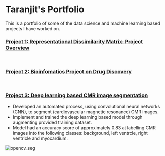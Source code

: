 # Taranjit's Portfolio # 
This is a portfolio of some of the data science and machine learning based projects I have worked on.

### [Project 1: Representational Dissimilarity Matrix: Project Overview](https://github.com/Taranks7/RDM_researchproject) ### 


<br/>

### [Project 2: Bioinfomatics Project on Drug Discovery](https://github.com/Taranks7/Drug-Discovery-Data-Science-Project) ### 




<br/>


### [Project 3: Deep learning based CMR image segmentation](https://github.com/Taranks7/OpenCV_segmentation) ### 
- Developed an automated process, using convolutional neural networks (CNN), to segment (cardiovascular magnetic resonance) CMR images.
- Implement and trained the deep learning based model through augmenting provided training dataset.
- Model had an accuracy score of approximately 0.83 at labelling CMR images into the following classes: background, left ventrcle, right ventricle and myocardium. 

![opencv_seg](https://user-images.githubusercontent.com/74196907/102830431-345aca80-43e1-11eb-807f-711e7d297f04.png)
